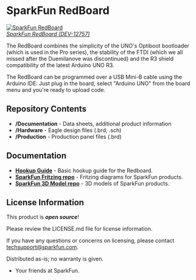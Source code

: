 SparkFun RedBoard
============================

[![SparkFun RedBoard](https://cdn.sparkfun.com//assets/parts/9/5/1/8/12757-01.jpg)  
*SparkFun RedBoard (DEV-12757)*](https://www.sparkfun.com/products/12757)

The RedBoard combines the simplicity of the UNO's Optiboot bootloader (which is used in the Pro series), the stability of the FTDI (which we all missed after the Duemilanove was discontinued) and the R3 shield compatibility of the latest Arduino UNO R3.

The RedBoard can be programmed over a USB Mini-B cable using the Arduino IDE: Just plug in the board, select "Arduino UNO" from the board menu and you're ready to upload code.

Repository Contents
-------------------
* **/Documentation** - Data sheets, additional product information
* **/Hardware** - Eagle design files (.brd, .sch)
* **/Production** - Production panel files (.brd)

Documentation
--------------
* **[Hookup Guide](https://learn.sparkfun.com/tutorials/redboard-hookup-guide)** - Basic hookup guide for the Redboard.
* **[SparkFun Fritzing repo](https://github.com/sparkfun/Fritzing_Parts)** - Fritzing diagrams for SparkFun products.
* **[SparkFun 3D Model repo](https://github.com/sparkfun/3D_Models)** - 3D models of SparkFun products. 


License Information
-------------------

This product is _**open source**_! 

Please review the LICENSE.md file for license information. 

If you have any questions or concerns on licensing, please contact techsupport@sparkfun.com.

Distributed as-is; no warranty is given.

- Your friends at SparkFun.
